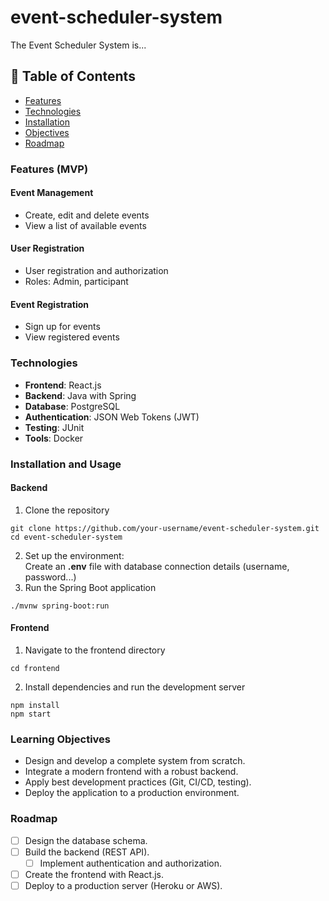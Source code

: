 # event-scheduler-system
The Event Scheduler System is...

## 📑 Table of Contents
- [Features](#features-mvp)
- [Technologies](#technologies)
- [Installation](#installation-and-usage)
- [Objectives](#learning-objectives)
- [Roadmap](#roadmap)

### Features (MVP)
#### Event Management
- Create, edit and delete events
- View a list of available events

#### User Registration
- User registration and authorization
- Roles: Admin, participant

#### Event Registration
- Sign up for events
- View registered events

### Technologies
- **Frontend**: React.js
- **Backend**: Java with Spring
- **Database**: PostgreSQL
- **Authentication**: JSON Web Tokens (JWT)
- **Testing**: JUnit
- **Tools**: Docker

### Installation and Usage
#### Backend
1. Clone the repository
```
git clone https://github.com/your-username/event-scheduler-system.git
cd event-scheduler-system
```
2. Set up the environment:  
  Create an **.env** file with database connection details (username, password...)
3. Run the Spring Boot application
```
./mvnw spring-boot:run
```

#### Frontend
1. Navigate to the frontend directory
```
cd frontend
```
2. Install dependencies and run the development server
```
npm install
npm start
```


### Learning Objectives
- Design and develop a complete system from scratch.
- Integrate a modern frontend with a robust backend.
- Apply best development practices (Git, CI/CD, testing).
- Deploy the application to a production environment.

### Roadmap
- [ ] Design the database schema.
- [ ] Build the backend (REST API).
  - [ ] Implement authentication and authorization.
- [ ] Create the frontend with React.js.
- [ ] Deploy to a production server (Heroku or AWS).
